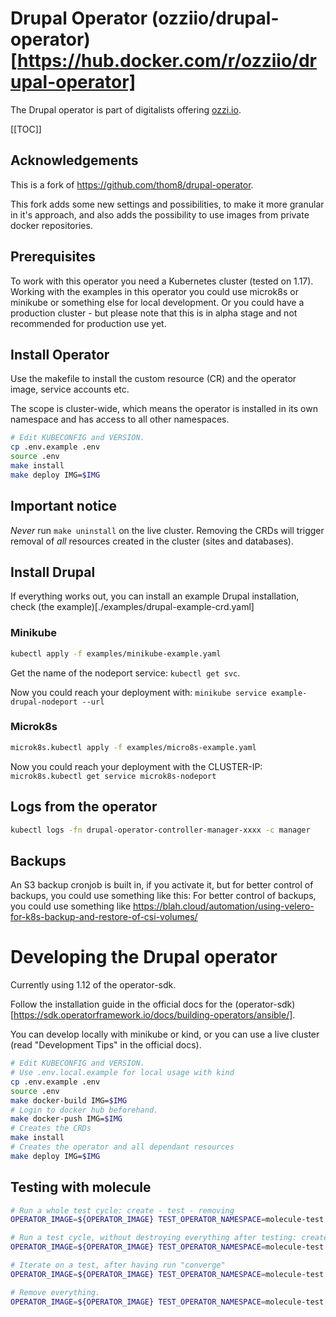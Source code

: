 # Drupal Operator (ozziio/drupal-operator)[https://hub.docker.com/r/ozziio/drupal-operator]

The Drupal operator is part of digitalists offering [ozzi.io](https://www.ozzi.io/).

[[TOC]]

## Acknowledgements

This is a fork of <https://github.com/thom8/drupal-operator>.

This fork adds some new settings and possibilities, to make it more granular in it's approach, and also adds the possibility to use images from private docker repositories.

## Prerequisites

To work with this operator you need a Kubernetes cluster (tested on 1.17). Working with the examples in this operator you could use microk8s or minikube or something else for local development. Or you could have a production cluster - but please note that this is in alpha stage and not recommended for production use yet.


## Install Operator

Use the makefile to install the custom resource (CR) and the operator image, service accounts etc.

The scope is cluster-wide, which means the operator is installed in its own namespace and has access to all other namespaces.

```bash
# Edit KUBECONFIG and VERSION.
cp .env.example .env
source .env
make install
make deploy IMG=$IMG
```

## Important notice

_Never_ run `make uninstall` on the live cluster. Removing the CRDs will trigger removal of _all_ resources created in the cluster (sites and databases).

## Install Drupal

If everything works out, you can install an example Drupal installation, check (the example)[./examples/drupal-example-crd.yaml]

###  Minikube

```bash
kubectl apply -f examples/minikube-example.yaml
```
Get the name of the nodeport service: `kubectl get svc`.

Now you could reach your deployment with: `minikube service example-drupal-nodeport --url`

### Microk8s

```bash
microk8s.kubectl apply -f examples/micro8s-example.yaml
```
Now you could reach your deployment with the CLUSTER-IP: `microk8s.kubectl get service microk8s-nodeport`

## Logs from the operator

```bash
kubectl logs -fn drupal-operator-controller-manager-xxxx -c manager
```

## Backups

An S3 backup cronjob is built in, if you activate it, but for better control of backups, you could use something like this:
For better control of backups, you could use something like https://blah.cloud/automation/using-velero-for-k8s-backup-and-restore-of-csi-volumes/


# Developing the Drupal operator

Currently using 1.12 of the operator-sdk.

Follow the installation guide in the official docs
for the (operator-sdk)[https://sdk.operatorframework.io/docs/building-operators/ansible/].

You can develop locally with minikube or kind, or you can use a live cluster (read "Development Tips" in the official docs).


```bash
# Edit KUBECONFIG and VERSION.
# Use .env.local.example for local usage with kind
cp .env.example .env
source .env
make docker-build IMG=$IMG
# Login to docker hub beforehand.
make docker-push IMG=$IMG
# Creates the CRDs
make install
# Creates the operator and all dependant resources
make deploy IMG=$IMG
```

## Testing with molecule

```bash
# Run a whole test cycle: create - test - removing
OPERATOR_IMAGE=${OPERATOR_IMAGE} TEST_OPERATOR_NAMESPACE=molecule-test molecule test

# Run a test cycle, without destroying everything after testing: create - test
OPERATOR_IMAGE=${OPERATOR_IMAGE} TEST_OPERATOR_NAMESPACE=molecule-test molecule converge

# Iterate on a test, after having run "converge"
OPERATOR_IMAGE=${OPERATOR_IMAGE} TEST_OPERATOR_NAMESPACE=molecule-test molecule verify

# Remove everything.
OPERATOR_IMAGE=${OPERATOR_IMAGE} TEST_OPERATOR_NAMESPACE=molecule-test molecule destroy
```